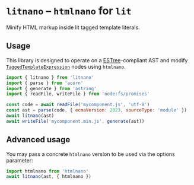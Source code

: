 # `litnano` – `htmlnano` for `lit`

Minify HTML markup inside lit tagged template literals.

## Usage

This library is designed to operate on a [ESTree](https://github.com/estree/estree)-compliant AST and modify
[`TaggedTemplateExpression`](https://github.com/estree/estree/blob/master/es2015.md#taggedtemplateexpression)
nodes using `htmlnano`.

```js
import { litnano } from 'litnano'
import { parse } from 'acorn'
import { generate } from 'astring'
import { readFile, writeFile } from 'node:fs/promises'

const code = await readFile('mycomponent.js', 'utf-8')
const ast = parse(code, { ecmaVersion: 2023, sourceType: 'module' })
await litnano(ast)
await writeFile('mycomponent.min.js', generate(ast))
```

## Advanced usage

You may pass a concrete `htmlnano` version to be used via the options parameter:

```js
import htmlnano from 'htmlnano'
await litnano(ast, { htmlnano })
```
